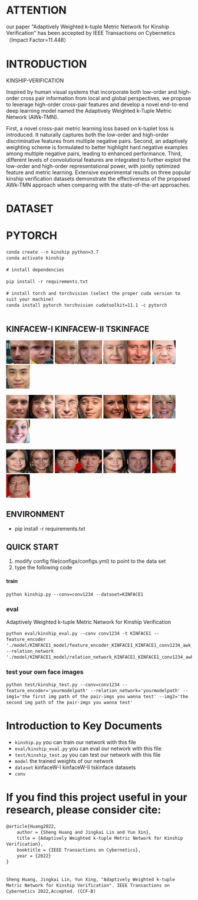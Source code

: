 
# ATTENTION

our paper "Adaptively Weighted k-tuple Metric Network for Kinship Verification" has been accepted by IEEE Transactions on Cybernetics （Impact Factor=11.448）






# INTRODUCTION

KINSHIP-VERIFICATION


Inspired by human visual systems
that incorporate both low-order and high-order cross pair information from local and global perspectives, we propose to leverage
high-order cross-pair features and develop a novel end-to-end
deep learning model named the Adaptively Weighted k-Tuple
Metric Network (AWk-TMN).

 First, a novel cross-pair metric learning loss based on k-tuplet loss is introduced. It naturally captures both the low-order
and high-order discriminative features from multiple negative
pairs. Second, an adaptively weighting scheme is formulated to
better highlight hard negative examples among multiple negative
pairs, leading to enhanced performance. Third, different levels
of convolutional features are integrated to further exploit the
low-order and high-order representational power, with jointly
optimized feature and metric learning. Extensive experimental
results on three popular kinship verification datasets demonstrate
the effectiveness of the proposed AWk-TMN approach when
comparing with the state-of-the-art approaches.

# DATASET


# PYTORCH
```
conda create --n kinship python=3.7
conda activate kinship

# install dependencies

pip install -r requirements.txt

# install torch and torchvision (select the proper cuda version to suit your machine)
conda install pytorch torchvision cudatoolkit=11.1 -c pytorch


``` 


## KINFACEW-I KINFACEW-II TSKINFACE
![Image text](./images_1/father-dau/fd_001_1.jpg)![Image text](./images_1/father-dau/fd_001_2.jpg) ![Image text](./images_1/mother-dau/md_001_1.jpg)![Image text](./images_1/mother-dau/md_001_2.jpg) ![Image text](./images_1/mother-son/ms_001_1.jpg)![Image text](./images_1/mother-son/ms_001_2.jpg) ![Image text](./images_1/father-son/fs_001_1.jpg)![Image text](./images_1/father-son/fs_001_2.jpg)

![Image text](./images_2/images/fd_001_1.jpg)![Image text](./images_2/images/fd_001_2.jpg) ![Image text](./images_2/images/fs_001_1.jpg)![Image text](./images_2/images/fs_001_2.jpg) ![Image text](./images_2/images/ms_001_1.jpg)![Image text](./images_2/images/ms_001_2.jpg) ![Image text](./images_2/images/md_001_1.jpg)![Image text](./images_2/images/md_001_2.jpg)

![Image text](./tskimg/md/md_1_d.jpg)![Image text](./tskimg/md/md_1_m.jpg) ![Image text](./tskimg/ms/ms_1_s.jpg)![Image text](./tskimg/ms/ms_1_m.jpg) ![Image text](./tskimg/fd/fd_1_d.jpg)![Image text](./tskimg/fd/fd_1_f.jpg) ![Image text](./tskimg/fs/fs_1_s.jpg)![Image text](./tskimg/fs/fs_1_f.jpg)



## ENVIRONMENT
 - pip install -r requirements.txt


## QUICK START

1. modify config file(configs/configs.yml) to point to the data set
2. type the following code

#### train 


```
python kinship.py --conv=conv1234 --dataset=KINFACE1 

```  

### eval
Adaptively Weighted k-tuple Metric Network for
Kinship Verification
```
python eval/kinship_eval.py --conv conv1234 -t KINFACE1 --feature_encoder './model/KINFACE1_model/feature_encoder_KINFACE1_KINFACE1_conv1234_awk_K_PAIR_2_SPLIT_1_a_0.6_m_0.4.pkl' --relation_network './model/KINFACE1_model/relation_network_KINFACE1_KINFACE1_conv1234_awk_K_PAIR_2_SPLIT_1_a_0.6_m_0.4.pkl'
```  
### test your own  face images

```  
python test/kinship_test.py --conv=conv1234 --feature_encoder='yourmodelpath' --relation_network='yourmodelpath' --img1='the first img path of the pair-imgs you wanna test' --img2='the second img path of the pair-imgs you wanna test'
```  

<!-- ## EXPERIMENT
![father ]()


# EXTRA
### Add face detection algorithm from https://github.com/yeyupiaoling/Pytorch-MTCNN.git 

1. origin img pair


![father ](./dataset/2.jpg) ![son](./dataset/2_s.jpg) 

2. detect faces


![father ](./dataset/2_f_d.jpg) ![son](./dataset/2_s_d.jpg)

3.  kinship verification 


![father ](./dataset/2_f_2_s.jpg) -->

<!-- 
```
python detect_relation_from_origin_pic.py --conv=conv1234 --dataset=KINFACE1 --feature_encoder='yourmodelpath' --relation_network='yourmodelpath' --img1='the first img path of the pair-imgs you wanna test' --img2='the second img path of the pair-imgs you wanna test'

```   -->





# Introduction to Key Documents
 - `kinship.py` you can train our network with this file
 - `eval/kinship_eval.py` you can eval our network with this file
 - `test/kinship_test.py` you can test our network with this file
 - `model` the trained weights of our network 
 - `dataset` kinfaceW-I kinfaceW-II tskinface datasets
 - `conv`   
 <!-- - `conv`  
 - `models_mtcnn` nets of face detection algorithm
 - `utils` functions required by face detection algorithm
 - `infer_path.py` 使用路径预测图像，检测图片上人脸的位置和关键的位置，并显示
 - `infer_camera.py` 预测图像程序，检测图片上人脸的位置和关键的位置实时显示 -->


# If you find this project useful in your research, please consider cite:
``` 
@article{Huang2022,
    author = {Sheng Huang and Jingkai Lin and Yun Xin},
    title = {Adaptively Weighted k-tuple Metric Network for Kinship Verification},
    booktitle = {IEEE Transactions on Cybernetics},
    year = {2022}
}


Sheng Huang, Jingkai Lin, Yun Xing, "Adaptively Weighted k-tuple Metric Network for Kinship Verification". IEEE Transactions on Cybernetics 2022,Accepted. (CCF-B)


``` 
<!-- 



<!-- ## reference  -->
<!-- 
1. https://github.com/yeyupiaoling/Pytorch-MTCNN.git  --> 